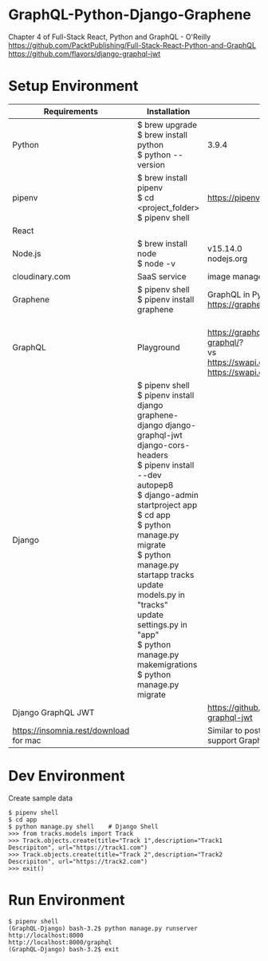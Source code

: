 # GraphQL-Python-Django-Graphene

Chapter 4 of Full-Stack React, Python and GraphQL - O'Reilly  
https://github.com/PacktPublishing/Full-Stack-React-Python-and-GraphQL
https://github.com/flavors/django-graphql-jwt

# Setup Environment
| Requirements | Installation | Notes |
| ------------ | ------------ | ----- |
| Python | $ brew upgrade <br/> $ brew install python <br/> $ python --version | 3.9.4 |  
| pipenv | $ brew install pipenv <br /> $ cd \<project_folder\> <br/> $ pipenv shell | https://pipenv.pypa.io/en/latest/ |
| React | | |
| Node.js | $ brew install node <br /> $ node -v | v15.14.0 <br/> nodejs.org |
| cloudinary.com | SaaS service | image management |
| Graphene | $ pipenv shell <br/> $ pipenv install graphene | GraphQL in Python <br/>https://graphene-python.org/
| GraphQL | Playground| <br/> https://graphql.org/swapi-graphql/? <br/> vs <br/> https://swapi.dev/ <br/> https://swapi.dev/api/films |
| Django | $ pipenv shell <br/> $ pipenv install django graphene-django django-graphql-jwt django-cors-headers <br/> $ pipenv install --dev autopep8 <br/> $ django-admin startproject app <br/> $ cd app  <br/> $ python manage.py migrate <br/> $ python manage.py startapp tracks <br/> update models.py in "tracks" <br/> update settings.py in "app" <br/>$ python manage.py makemigrations <br/> $ python manage.py migrate |
| Django GraphQL JWT | | https://github.com/flavors/django-graphql-jwt |
| https://insomnia.rest/download for mac | | Similar to postman, but also support GraphQL| 

# Dev Environment
Create sample data
```
$ pipenv shell
$ cd app
$ python manage.py shell    # Django Shell
>>> from tracks.models import Track
>>> Track.objects.create(title="Track 1",description="Track1 Descripiton", url="https://track1.com")
>>> Track.objects.create(title="Track 2",description="Track2 Descripiton", url="https://track2.com")
>>> exit()
```

# Run Environment
```
$ pipenv shell
(GraphQL-Django) bash-3.2$ python manage.py runserver
http://localhost:8000
http://localhost:8000/graphql
(GraphQL-Django) bash-3.2$ exit
```